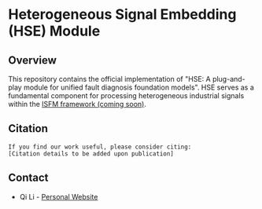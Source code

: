 # Heterogeneous Signal Embedding (HSE) Module

## Overview
This repository contains the official implementation of "HSE: A plug-and-play module for unified fault diagnosis foundation models". HSE serves as a fundamental component for processing heterogeneous industrial signals within the [ISFM framework (coming soon)](https://github.com/liq22/ISFM).


## Citation
```
If you find our work useful, please consider citing:
[Citation details to be added upon publication]
```

## Contact
- Qi Li - [Personal Website](https://liq22.github.io/)